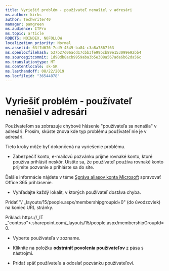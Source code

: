 ```yaml
---
title: Vyriešiť problém - používateľ nenašiel v adresári
ms.author: kirks
author: Techwriter40
manager: pamgreen
ms.audience: ITPro
ms.topic: article
ROBOTS: NOINDEX, NOFOLLOW
localization_priority: Normal
ms.assetid: 63f7d676-7cd9-4549-ba84-c3a8a7867f63
ms.openlocfilehash: 537b27d06acd17cbb3fe99bcb89e153099e92bb4
ms.sourcegitcommit: 1d98db8acb9959aba3b5e308a567ade6b62da56c
ms.translationtype: MT
ms.contentlocale: sk-SK
ms.lasthandoff: 08/22/2019
ms.locfileid: "36544878"
---
```

# <a name="troubleshoot-issue---user-not-found-in-directory"></a>Vyriešiť problém - používateľ nenašiel v adresári

Používateľom sa zobrazuje chybové hlásenie "používateľa sa nenašla" v adresári. Prosím, skúste znova kde typ problému používateľ nie je v adresári.

Tieto kroky môže byť dokončená na vyriešenie problému.

- Zabezpečiť konto, e-mailovú pozvánku prijme rovnaké konto, ktoré používa prihlásiť neskôr. Uistite sa, že používateľ používa rovnaké konto prijmite pozvanie a prihláste sa do site. 

Ďalšie informácie nájdete v téme [Správa aliasov konta Microsoft</a> spravovať Office 365 prihlásenie](https://support.microsoft.com/help/12407/microsoft-account-how-to-manage-aliases). 

- Vyhľadajte každý lokalít, v ktorých používateľ dostáva chyba. 

Pridať "/ _layouts/15/people.aspx/membershipgroupid=0" (do úvodzoviek) na koniec URL stránky. 

Príklad: https://_lT _"contoso">.sharepoint.com/_layouts/15/people.aspx/membershipGroupId=0.

- Vyberte používateľa v zozname.

- Kliknite na položku **odstrániť povolenia používateľov** z pása s nástrojmi. 
-  Pridať späť používateľa a odoslať pozvánku používateľovi.

